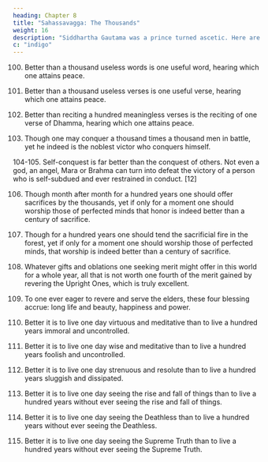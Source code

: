 ```yaml
---
heading: Chapter 8
title: "Sahassavagga: The Thousands"
weight: 16
description: "Siddhartha Gautama was a prince turned ascetic. Here are discourses from the Tipitaka and other sutras"
c: "indigo"
---
```



100. Better than a thousand useless words is one useful word, hearing which one attains peace.

101. Better than a thousand useless verses is one useful verse, hearing which one attains peace.

102. Better than reciting a hundred meaningless verses is the reciting of one verse of Dhamma, hearing which one attains peace.

103. Though one may conquer a thousand times a thousand men in battle, yet he indeed is the noblest victor who conquers himself.

104-105. Self-conquest is far better than the conquest of others. Not even a god, an angel, Mara or Brahma can turn into defeat the victory of a person who is self-subdued and ever restrained in conduct. [12]

106. Though month after month for a hundred years one should offer sacrifices by the thousands, yet if only for a moment one should worship those of perfected minds that honor is indeed better than a century of sacrifice.

107. Though for a hundred years one should tend the sacrificial fire in the forest, yet if only for a moment one should worship those of perfected minds, that worship is indeed better than a century of sacrifice.

108. Whatever gifts and oblations one seeking merit might offer in this world for a whole year, all that is not worth one fourth of the merit gained by revering the Upright Ones, which is truly excellent.

109. To one ever eager to revere and serve the elders, these four blessing accrue: long life and beauty, happiness and power.

110. Better it is to live one day virtuous and meditative than to live a hundred years immoral and uncontrolled.

111. Better it is to live one day wise and meditative than to live a hundred years foolish and uncontrolled.

112. Better it is to live one day strenuous and resolute than to live a hundred years sluggish and dissipated.

113. Better it is to live one day seeing the rise and fall of things than to live a hundred years without ever seeing the rise and fall of things.

114. Better it is to live one day seeing the Deathless than to live a hundred years without ever seeing the Deathless.

115. Better it is to live one day seeing the Supreme Truth than to live a hundred years without ever seeing the Supreme Truth.



